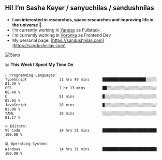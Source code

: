 ## Hi! I’m Sasha Keyer / sanyuchilas / sandushnilas

- **I am interested in researches, space researches and improving life in the universe 🌠** 
- I’m currently working in [Yandex](https://browser.yandex.ru/corp) as Fullstack
- I'm currently working in [Voronka](https://voronka-events.ru/about/) as Frontend Dev
- My personal page: [https://sandushnilas.com](https://sandushnilas.com)

![Stats](https://github-readme-stats.vercel.app/api?username=sanyuchilas&show_icons=true&theme=react&hide=issues&count_private=true&layout=compact)

<!--START_SECTION:waka-->
📊 **This Week I Spent My Time On** 

```text
💬 Programming Languages: 
TypeScript               11 hrs 49 mins      ████████████████████░░░░░   81.39 % 
CSS                      1 hr 13 mins        ██░░░░░░░░░░░░░░░░░░░░░░░   08.40 % 
C                        51 mins             █░░░░░░░░░░░░░░░░░░░░░░░░   05.93 % 
JavaScript               18 mins             █░░░░░░░░░░░░░░░░░░░░░░░░   02.08 % 
YAML                     10 mins             ░░░░░░░░░░░░░░░░░░░░░░░░░   01.17 % 

🔥 Editors: 
VS Code                  14 hrs 31 mins      █████████████████████████   100.00 % 

💻 Operating System: 
Windows                  14 hrs 31 mins      █████████████████████████   100.00 % 
```


<!--END_SECTION:waka-->
